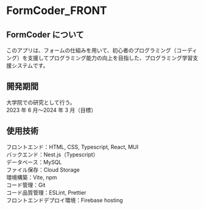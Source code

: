 # FormCoder_FRONT

## FormCoder について

このアプリは、フォームの仕組みを用いて、初心者のプログラミング（コーディング）を支援してプログラミング能力の向上を目指した、プログラミング学習支援システムです。

## 開発期間

大学院での研究として行う。  
2023 年 6 月〜2024 年 3 月（目標）

## 使用技術

フロントエンド：HTML, CSS, Typescript, React, MUI  
バックエンド：Nest.js（Typescript）  
データベース：MySQL  
ファイル保存：Cloud Storage  
環境構築：Vite, npm  
コード管理：Git  
コード品質管理：ESLint, Prettier  
フロントエンドデプロイ環境：Firebase hosting
